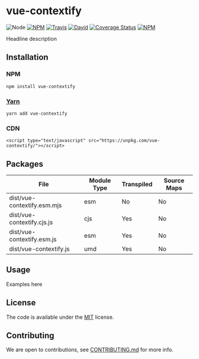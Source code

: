 # vue-contextify

![Node](https://img.shields.io/node/v/vue-contextify.svg?style=flat-square)
[![NPM](https://img.shields.io/npm/v/vue-contextify.svg?style=flat-square)](https://www.npmjs.com/package/vue-contextify)
[![Travis](https://img.shields.io/travis/victornpb/vue-contextify/master.svg?style=flat-square)](https://travis-ci.org/victornpb/vue-fast-tooltip)
[![David](https://img.shields.io/david/victornpb/vue-fast-tooltip.svg?style=flat-square)](https://david-dm.org/victornpb/vue-fast-tooltip)
[![Coverage Status](https://img.shields.io/coveralls/victornpb/vue-fast-tooltip.svg?style=flat-square)](https://coveralls.io/github/victornpb/vue-fast-tooltip)
[![NPM](https://img.shields.io/npm/dt/vue-fast-tooltip.svg?style=flat-square)](https://www.npmjs.com/package/vue-fast-tooltip)

Headline description

## Installation

### NPM

    npm install vue-contextify
### [Yarn](https://github.com/yarnpkg/yarn)

    yarn add vue-contextify

### CDN

    <script type="text/javascript" src="https://unpkg.com/vue-contextify/"></script>

## Packages

<!-- Output table (auto generated do not modify) -->

| File                          | Module Type | Transpiled | Source Maps |
|-------------------------------|-------------|------------|-------------|
| dist/vue-contextify.esm.mjs | esm         | No         | No          |
| dist/vue-contextify.cjs.js  | cjs         | Yes        | No          |
| dist/vue-contextify.esm.js  | esm         | Yes        | No          |
| dist/vue-contextify.js      | umd         | Yes        | No          |

<!-- END -->


## Usage

Examples here

## License

The code is available under the [MIT](LICENSE) license.

## Contributing

We are open to contributions, see [CONTRIBUTING.md](CONTRIBUTING.md) for more info.

